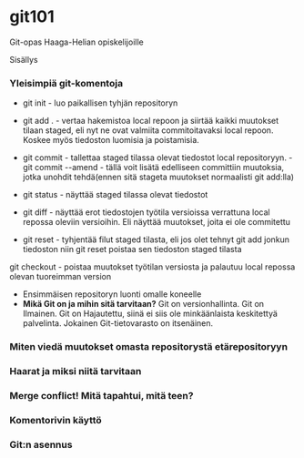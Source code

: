 # git101
Git-opas Haaga-Helian opiskelijoille

Sisällys
### Yleisimpiä git-komentoja

- git init - luo paikallisen tyhjän repositoryn
- git add . - vertaa hakemistoa local repoon ja siirtää kaikki muutokset tilaan staged, eli nyt ne ovat valmiita commitoitavaksi
local repoon. Koskee myös tiedoston luomisia ja poistamisia. 

- git commit - tallettaa staged tilassa olevat tiedostot local repositoryyn.
-git commit --amend - tällä voit lisätä edelliseen committiin muutoksia, jotka unohdit tehdä(ennen sitä stageta muutokset normaalisti git add:lla)
- git status - näyttää staged tilassa olevat tiedostot
- git diff - näyttää erot tiedostojen työtila versioissa verrattuna local repossa oleviin versioihin. Eli näyttää muutokset, joita ei ole commitettu
- git reset - tyhjentää filut staged tilasta, eli jos olet tehnyt git add jonkun tiedoston niin git reset poistaa sen tiedoston staged tilasta

git checkout - poistaa muutokset työtilan versiosta ja palautuu local repossa olevan tuoreimman version
- Ensimmäisen repositoryn luonti omalle koneelle
- **Mikä Git on ja mihin sitä tarvitaan?**
Git on versionhallinta. Git on Ilmainen. Git on Hajautettu, siinä ei siis ole minkäänlaista keskitettyä palvelinta. Jokainen Git-tietovarasto on itsenäinen.

### Miten viedä muutokset omasta repositorystä etärepositoryyn
### Haarat ja miksi niitä tarvitaan
### Merge conflict! Mitä tapahtui, mitä teen?
### Komentorivin käyttö
### Git:n asennus
